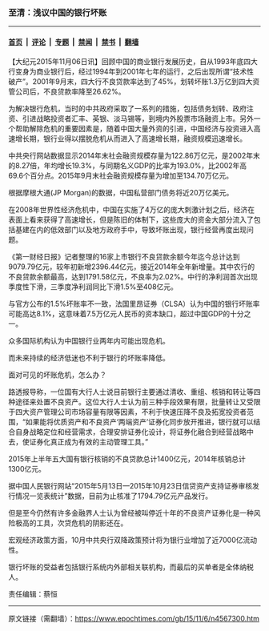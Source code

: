 ### 至清：浅议中国的银行坏账

---

#### [首页](../../../..?n4567300) &nbsp;|&nbsp; [评论](../../../../../epoch-comment?n4567300) &nbsp;|&nbsp; [专题](../../../../../epoch-special?n4567300) &nbsp;|&nbsp; [禁闻](../../../../../epoch-news?n4567300) &nbsp;|&nbsp; [禁书](../../../../../books?n4567300) &nbsp;|&nbsp; [翻墙](https://github.com/gfw-breaker/nogfw/blob/master/README.md?n4567300)


<div class="post_content" id="artbody" itemprop="articleBody">
 <!-- article content begin -->
 <p>
  【大纪元2015年11月06日讯】回顾中国的商业银行发展历史，自从1993年底四大行变身为商业银行后，经过1994年到2001年七年的运行，之后出现所谓“技术性破产”。2001年9月末，四大行不良贷款率达到了45%，划转坏账1.3万亿到四大资管公司后，不良贷款率降至26.62%。
 </p>
 <p>
  为解决银行危机，当时的中共政府采取了一系列的措施，包括债务划转、政府注资、引进战略投资者汇丰、英银、淡马锡等，到境内外股票市场融资上市。另外一个帮助解除危机的重要因素是，随着中国大量外资的引进，中国经济与投资进入高速增长期，银行业得以摆脱危机从而进入了高速增长期，融资规模迅速增长。
 </p>
 <p>
  中共央行网站数据显示2014年末社会融资规模存量为122.86万亿元，是2002年末的8.27倍，年均增长19.3%，与同期名义GDP的比率为193.0%，比2002年高69.6个百分点。2015年9月末社会融资规模存量为增加至134.70万亿元。
 </p>
 <p>
  根据摩根大通(JP Morgan)的数据，中国私营部门债务将近20万亿美元。
 </p>
 <p>
  在2008年世界性经济危机中，中国在实施了4万亿的庞大刺激计划之后，经济在表面上看来获得了高速增长，但是陈旧的体制下，这些庞大的资金大部分流入了包括基建在内的低效部门以及地方政府手中，导致坏账出现，银行经营再度出现问题。
 </p>
 <p>
  《第一财经日报》记者整理的16家上市银行不良贷款余额今年迄今总计达到9079.79亿元，较年初新增2396.44亿元，接近2014年全年新增量。其中农行的不良贷款余额最高，达到1791.58亿元，不良率为2.02%。中行的净利润首次出现季度性下滑，三季度净利润同比下滑1.5%至408亿元。
 </p>
 <p>
  与官方公布的1.5%坏账率不一致，法国里昂证券（CLSA）认为中国的银行坏账率可能高达8.1%，这意味着7.5万亿元人民币的资本缺口，超过中国GDP的十分之一。
 </p>
 <p>
  众多国际机构认为中国银行业两年内可能出现危机。
 </p>
 <p>
  而未来持续的经济低迷也不利于银行的坏账率降低。
 </p>
 <p>
  面对可见的坏账危机，怎么办？
 </p>
 <p>
  路透报导称，一位国有大行人士说目前银行主要通过清收、重组、核销和转让等四种途径来处置不良资产。这位大行人士认为前三种手段效果有限，批量转让又受限于四大资产管理公司市场容量有限等因素，不利于快速压降不良及拓宽投资者范围，“如果能将优质资产和不良资产‘两端资产’证券化同步放开推进，银行就可以结合自身战略定位和经营需求，合理安排证券化设计，将证券化融合到经营战略中去，使证券化真正成为有效的主动管理工具。”
 </p>
 <p>
  2015年上半年五大国有银行核销的不良贷款总计1400亿元，2014年核销总计1300亿元。
 </p>
 <p>
  据中国人民银行网站“2015年5月13日—2015年10月23日信贷资产支持证券审核发行情况一览表统计”数据，目前为止核准了1794.79亿元产品发行。
 </p>
 <p>
  但是至今仍然有许多金融界人士认为曾经被叫停近十年的不良资产证券化是一种风险极高的工具，次贷危机的阴影还在。
 </p>
 <p>
  宏观经济政策方面，10月中共央行双降政策预计将为银行业增加了近7000亿流动性。
 </p>
 <p>
  银行坏账的受益者包括银行系统内外部相关联机构，而最后的买单者是全体纳税人。
 </p>
 <p>
  责任编辑：蔡恒
 </p>
 <!-- article content end -->
 <div id="below_article_ad">
 </div>
</div>


---

原文链接（需翻墙）：https://www.epochtimes.com/gb/15/11/6/n4567300.htm